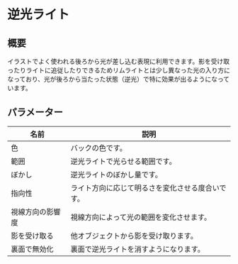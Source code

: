# 逆光ライト

## 概要
イラストでよく使われる後ろから光が差し込む表現に利用できます。影を受け取ったりライトに追従したりできるためリムライトとは少し異なった光の入り方になっており、光が後ろから当たった状態（逆光）で特に効果が出るようになっています。

## パラメーター

|名前|説明|
|-|-|
|色|バックの色です。|
|範囲|逆光ライトで光らせる範囲です。|
|ぼかし|逆光ライトのぼかし量です。|
|指向性|ライト方向に応じて明るさを変化させる度合いです。|
|視線方向の影響度|視線方向によって光の範囲を変化させます。|
|影を受け取る|他オブジェクトから影を受け取ります。|
|裏面で無効化|裏面で逆光ライトを消すようになります。|
